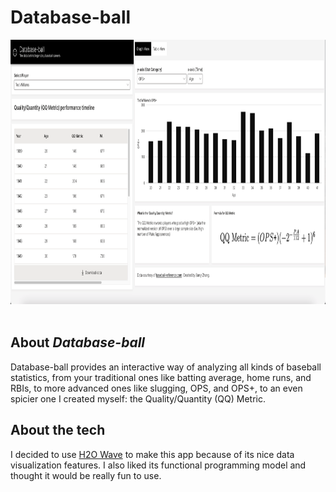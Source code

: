 # Database-ball

<img src="readme/default-view.png" alt="default-view" width=961 height=423> 

## About <i>Database-ball</i>
Database-ball provides an interactive way of analyzing all kinds of baseball statistics, from your traditional ones like batting average, home runs, and RBIs, to more advanced ones like slugging, OPS, and OPS+, to an even spicier one I created myself: the Quality/Quantity (QQ) Metric.
  
  
## About the tech
I decided to use [H2O Wave](https://wave.h2o.ai/docs/guide) to make this app because of its nice data visualization features. I also liked its functional programming model and thought it would be really fun to use.
